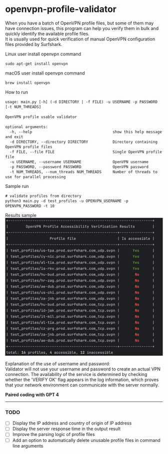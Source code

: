 # openvpn-profile-validator
When you have a batch of OpenVPN profile files, but some of them may have connection issues, this program can help you verify them in bulk and quickly identify the available profile files.  
It is usually used for quick verification of manual OpenVPN configuration files provided by Surfshark.

Linux user install openvpn command
```shell
sudo apt-get install openvpn
```
macOS user install openvpn command
```shell
brew install openvpn
```
How to run
```shell
usage: main.py [-h] (-d DIRECTORY | -f FILE) -u USERNAME -p PASSWORD [-t NUM_THREADS]

OpenVPN profile usable validator

optional arguments:
  -h, --help                                    show this help message and exit
  -d DIRECTORY, --directory DIRECTORY           Directory containing OpenVPN profile files
  -f FILE, --file FILE                          Single OpenVPN profile file
  -u USERNAME, --username USERNAME              OpenVPN username
  -p PASSWORD, --password PASSWORD              OpenVPN password
  -t NUM_THREADS, --num_threads NUM_THREADS     Number of threads to use for parallel processing

```
Sample run
```shell
# validate profiles from directory
python3 main.py -d test_profiles -u OPENVPN_USERNAME -p OPENVPN_PASSWORD -t 10

```
Results sample  
![img.png](results_sample.png)

Explanation of the use of username and password:   
Validator will not use your username and password to create an actual VPN connection. The availability of the service is determined by checking whether the 'VERIFY OK' flag appears in the log information, which proves that your network environment can communicate with the server normally.


**Paired coding with GPT 4**

---------------------
### TODO
- [ ] Display the IP address and country of origin of IP address 
- [ ] Display the server response time in the output result
- [ ] Improve the parsing logic of profile files
- [ ] Add an option to automatically delete unusable profile files in command line arguments
